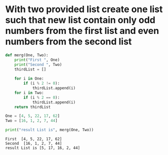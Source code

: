 # With two provided list create one list such that new list contain only odd numbers from the first list and even numbers from the second list



```python
def merg(One, Two):
    print("First ", One)
    print("Second ", Two)
    thirdList = []
    
    for i in One:
        if (i % 2 != 0):
            thirdList.append(i)
    for i in Two:
        if (i % 2 == 0):
            thirdList.append(i)
    return thirdList

One = [4, 5, 22, 17, 62]
Two = [16, 1, 2, 7, 44]

print("result List is", merg(One, Two))
```

    First  [4, 5, 22, 17, 62]
    Second  [16, 1, 2, 7, 44]
    result List is [5, 17, 16, 2, 44]
    


```python

```

